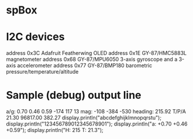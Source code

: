 # spBox

I2C devices
===========
address 0x3C 	Adafruit Featherwing OLED
address 0x1E	GY-87/HMC5883L 	magnetometer
address 0x68	GY-87/MPU6050 	3-axis gyroscope and a 3-axis accelerometer
address 0x77	GY-87/BMP180 	barometric pressure/temperature/altitude

Sample (debug) output line
==========================
a/g:	0.70	0.46	0.59	-174	117	13	mag:	-108	-384	-530	heading:	215.92	T/P/A	21.30	96817.00	382.27
display.println("abcdefghijklmnopqrstu");
display.println("123456789012345678901");
display.println("a:  +0.70 +0.46 +0.59");
display.println("H: 215 T: 21.3");
